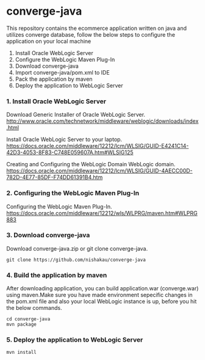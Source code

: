 # converge-java
This repository contains the ecommerce application written on java and utilizes converge database, follow the below steps to configure the application on your local machine

1.    Install Oracle WebLogic Server
2.    Configure the WebLogic Maven Plug-In
3.    Download converge-java
4.    Import converge-java/pom.xml to IDE
5.    Pack the application by maven
6.    Deploy the application to WebLogic Server

### 1. Install Oracle WebLogic Server

Download Generic Installer of Oracle WebLogic Server.   
http://www.oracle.com/technetwork/middleware/weblogic/downloads/index.html   

Install Oracle WebLogic Server to your laptop.   
https://docs.oracle.com/middleware/12212/lcm/WLSIG/GUID-E4241C14-42D3-4053-8F83-C748E059607A.htm#WLSIG125   

Creating and Configuring the WebLogic Domain WebLogic domain.   
https://docs.oracle.com/middleware/12212/lcm/WLSIG/GUID-4AECC00D-782D-4E77-85DF-F74DD61391B4.htm

### 2. Configuring the WebLogic Maven Plug-In
Configuring the WebLogic Maven Plug-In.   
https://docs.oracle.com/middleware/12212/wls/WLPRG/maven.htm#WLPRG883

### 3. Download converge-java
Download converge-java.zip or git clone converge-java.
```
git clone https://github.com/nishakau/converge-java
```
### 4. Build the application by maven
After downloading application, you can build application.war (converge.war) using maven.Make sure you have made environment sepecific changes in the pom.xml file and also your local WebLogic instance is up, before you hit the below commands.
```
cd converge-java
mvn package
```

### 5. Deploy the application to WebLogic Server
```
mvn install
```